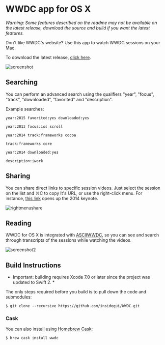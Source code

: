 # WWDC app for OS X

*Warning: Some features described on the readme may not be available on the latest release, download the source and build if you want the latest features.*

Don't like WWDC's website? Use this app to watch WWDC sessions on your Mac.

To download the latest release, [click here](https://raw.githubusercontent.com/insidegui/WWDC/master/Releases/WWDC_latest.zip).

![screenshot](https://raw.githubusercontent.com/insidegui/WWDC/master/screenshots/screenshot.png)

## Searching

You can perform an advanced search using the qualifiers "year", "focus", "track", "downloaded", "favorited" and "description".

Example searches:

	year:2015 favorited:yes downloaded:yes
	
	year:2013 focus:ios scroll

	year:2014 track:frameworks cocoa

	track:frameworks core
	
	year:2014 downloaded:yes
	
	description:iwork
	
## Sharing

You can share direct links to specific session videos. Just select the session on the list and ⌘C to copy It's URL, or use the right-click menu. For instance, [this link](wwdc://2014/101) opens up the 2014 keynote.

![rightmenushare](https://raw.githubusercontent.com/insidegui/WWDC/master/screenshots/rightmenushare.png)

## Reading

WWDC for OS X is integrated with [ASCIIWWDC](http://asciiwwdc.com), so you can see and search through transcripts of the sessions while watching the videos.

![screenshot2](https://raw.githubusercontent.com/insidegui/WWDC/master/screenshots/screenshot2.png)

## Build Instructions

* Important: building requires Xcode 7.0 or later since the project was updated to Swift 2. *

The only steps required before you build is to pull down the code and submodules:

	$ git clone --recursive https://github.com/insidegui/WWDC.git

### Cask

You can also install using [Homebrew Cask](http://caskroom.io):

	$ brew cask install wwdc
